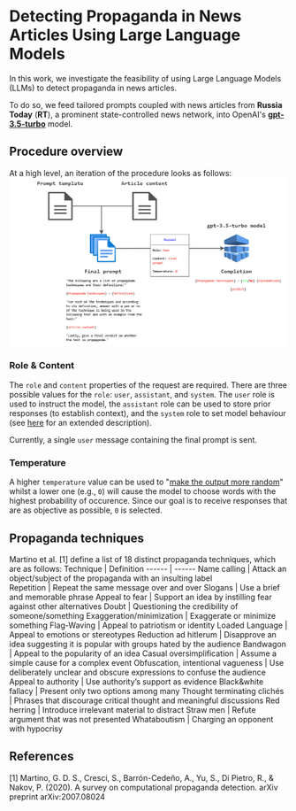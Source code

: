 # Detecting Propaganda in News Articles Using Large Language Models

In this work, we investigate the feasibility of using Large Language Models (LLMs) to detect propaganda in news articles.

To do so, we feed tailored prompts coupled with news articles from **Russia Today** (**RT**), a prominent state-controlled news network, into OpenAI's [**gpt-3.5-turbo**](https://platform.openai.com/docs/models/gpt-3-5) model.

## Procedure overview
At a high level, an iteration of the procedure looks as follows:
![overview_diagram](assets/propaganda_data_flow.drawio.png)

### Role & Content
The `role` and `content` properties of the request are required. There are three possible values for the `role`: `user`, `assistant`, and `system`. The `user` role is used to instruct the model, the `assistant` role can be used to store prior responses (to establish context), and the `system` role to set model behaviour (see [here](https://platform.openai.com/docs/guides/chat/introduction) for an extended description).

Currently, a single `user` message containing the final prompt is sent.

### Temperature
A higher `temperature` value can be used to "[make the output more random](https://platform.openai.com/docs/guides/chat/instructing-chat-models)" whilst a lower one (e.g., `0`) will cause the model to choose words with the highest probability of occurence. Since our goal is to receive responses that are as objective as possible, `0` is selected.

## Propaganda techniques
Martino et al. [1] define a list of 18 distinct propaganda techniques, which are as follows:
Technique | Definition
------ | ------
Name calling | Attack an object/subject of the propaganda with an insulting label  
Repetition | Repeat the same message over and over
Slogans | Use a brief and memorable phrase
Appeal to fear | Support an idea by instilling fear against other alternatives
Doubt | Questioning the credibility of someone/something
Exaggeration/minimization | Exaggerate or minimize something
Flag-Waving | Appeal to patriotism or identity
Loaded Language | Appeal to emotions or stereotypes
Reduction ad hitlerum | Disapprove an idea suggesting it is popular with groups hated by the audience
Bandwagon | Appeal to the popularity of an idea
Casual oversimplification | Assume a simple cause for a complex event
Obfuscation, intentional vagueness | Use deliberately unclear and obscure expressions to confuse the audience
Appeal to authority | Use authority’s support as evidence
Black&white fallacy | Present only two options among many
Thought terminating clichés | Phrases that discourage critical thought and meaningful discussions
Red herring | Introduce irrelevant material to distract
Straw men | Refute argument that was not presented
Whataboutism | Charging an opponent with hypocrisy

## References
[1] Martino, G. D. S., Cresci, S., Barrón-Cedeño, A., Yu, S., Di Pietro, R., & Nakov, P. (2020). A survey on computational propaganda detection. arXiv preprint arXiv:2007.08024